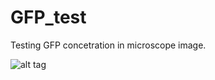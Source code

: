 GFP_test
========

Testing GFP concetration in microscope image. 


![alt tag](https://docs.google.com/file/d/0Bytot-fJqSzZRmFzTlAxMWF4VF9EZkptUFpsNmx4M3ZTdWlB/edit)
